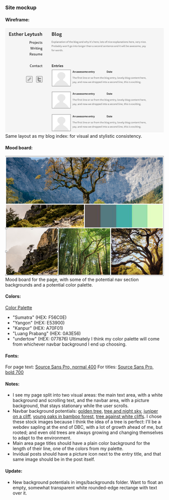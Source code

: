 ### Site mockup
#### Wireframe:
![page wireframe](/everyday-build/imgs/wireframe-blog-index.jpg)<br />
Same layout as my blog index: for visual and stylistic consistency. 

#### Mood board:
![page mood board](/everyday-build/imgs/moodboard.jpg)<br />
Mood board for the page, with some of the potential nav section backgrounds
and a potential color palette. 

#### Colors: 
[Color Palette](http://www.colourlovers.com/palette/1526244/Eastern_Wisdom)
- "Sumatra" (HEX: F56C0E)
- "Yangon" (HEX: E53900)
- "Kanpur" (HEX: A70F01)
- "Luang Prabang" (HEX: 0A3E56)
- "undertow" (HEX: 077876)
Ultimately I think my color palette will come from whichever navbar background
I end up choosing. 

#### Fonts:
For page text: [Source Sans Pro, normal 400](https://www.google.com/fonts/specimen/Source+Sans+Pro)
For titles: [Source Sans Pro, bold 700](https://www.google.com/fonts/specimen/Source+Sans+Pro)

#### Notes:
- I see my page split into two visual areas: the main text area, with a white background 
and scrolling text, and the navbar area, with a picture background, that stays stationary 
while the user scrolls. 
- Navbar background potentials: [golden tree](https://unsplash.com/photos/naQdcC4nVgA), 
[tree and night sky](https://unsplash.com/photos/KWVeNYpmlTs), [juniper on a cliff](https://unsplash.com/photos/qWJcROZIeec),
[young oaks in bamboo forest](https://unsplash.com/photos/p4orVxNl5Ko), [tree against white cliffs](https://unsplash.com/photos/DnxzJlBoKlo). 
I chose these stock images because I think the idea of a tree is perfect: I'll be a webdev sapling at the
end of DBC, with a lot of growth ahead of me, but rooted; and even old trees are always growing
and changing themselves to adapt to the environment. 
- Main area page titles should have a plain color background for the length of their line, 
one of the colors from my palette. 
- Invidual posts should have a picture icon next to the entry title, and that same 
image should be in the post itself. 

#### Update:
- New background potentials in imgs/backgrounds folder. Want to float an 
empty, somewhat transparent white rounded-edge rectange with text over it. 